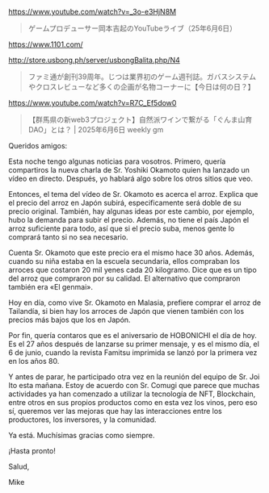 https://www.youtube.com/watch?v=_3o-e3HjN8M

> ゲームプロデューサー岡本吉起のYouTubeライブ（25年6月6日） 
 
https://www.1101.com/

http://store.usbong.ph/server/usbongBalita.php/N4

> ファミ通が創刊39周年。じつは業界初のゲーム週刊誌。ガバスシステムやクロスレビューなど多くの企画が名物コーナーに【今日は何の日？】 

https://www.youtube.com/watch?v=R7C_Ef5dow0

> 【群馬県の新web3プロジェクト】自然派ワインで繋がる「ぐんま山育DAO」とは？ | 2025年6月6日 weekly gm 

Queridos amigos:

Esta noche tengo algunas noticias para vosotros. Primero, quería compartiros la nueva charla de Sr. Yoshiki Okamoto quien ha lanzado un vídeo en directo. Después, yo hablará algo sobre los otros sitios que veo.

Entonces, el tema del vídeo de Sr. Okamoto es acerca el arroz. Explica que el precio del arroz en Japón subirá, especificamente será doble de su precio original. También, hay algunas ideas por este cambio, por ejemplo, hubo la demanda para subir el precio. Además, no tiene el país Japón el arroz suficiente para todo, así que si el precio suba, menos gente lo comprará tanto si no sea necesario.

Cuenta Sr. Okamoto que este precio era el mismo hace 30 años. Además, cuando su niña estaba en la escuela secundaria, ellos compraban los arroces que costaron 20 mil yenes cada 20 kilogramo. Dice que es un tipo del arroz que compraron por su calidad. El alternativo que compraron también era «El genmai».

Hoy en día, como vive Sr. Okamoto en Malasia, prefiere comprar el arroz de Tailandía, si bien hay los arroces de Japón que vienen también con los precios más bajos que los en Japón.

Por fin, quería contaros que es el aniversario de HOBONICHI el día de hoy. Es el 27 años después de lanzarse su primer mensaje, y es el mismo día, el 6 de junio, cuando la revista Famitsu imprimida se lanzó por la primera vez en los años 80.

Y antes de parar, he participado otra vez en la reunión del equipo de Sr. Joi Ito esta mañana. Estoy de acuerdo con Sr. Comugi que parece que muchas actividades ya han comenzado a utilizar la tecnología de NFT, Blockchain, entre otros en sus propios productos como en esta vez los vinos, pero eso sí, queremos ver las mejoras que hay las interacciones entre los productores, los inversores, y la comunidad.

Ya está. Muchísimas gracias como siempre.

¡Hasta pronto!

Salud,

Mike
